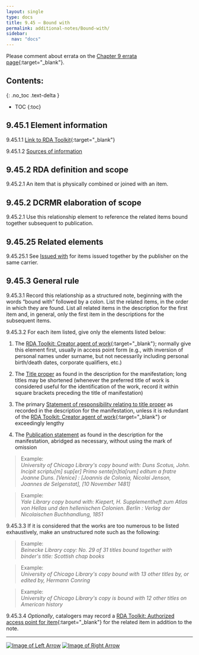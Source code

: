 ```yaml
---
layout: single
type: docs
title: 9.45 — Bound with
permalink: additional-notes/Bound-with/
sidebar:
  nav: "docs"
---
```


Please comment about errata on the [Chapter 9 errata page](https://docs.google.com/document/d/1O-4HOsrSwNPkw28P9J9SWmJv0cwGZ0DGGSfXrEWaaO0/edit#bookmark=id.53j1mxetnjbr){:target="_blank"}.

## Contents:
{: .no_toc .text-delta }

- TOC
{:toc}

## 9.45.1 Element information

<a name="9.45.1.1">9.45.1.1</a> [Link to RDA Toolkit](https://beta.rdatoolkit.org/Content?externalId=en-US_ala-8d40285a-4a24-3b4f-9792-681d99d9a8bc){:target="_blank"}

<a name="9.45.1.2">9.45.1.2</a> [Sources of information](/DCRMR/additional-notes/#9011-sources-of-information)

## 9.45.2 RDA definition and scope

<a name="9.45.2.1">9.45.2.1</a> An item that is physically combined or joined with an item.

## 9.45.2 DCRMR elaboration of scope

<a name="9.45.2.1">9.45.2.1</a> Use this relationship element to reference the related items bound together subsequent to publication. 

## 9.45.25 Related elements

<a name="9.45.25.1">9.45.25.1</a> See [Issued with](/DCRMR/additional-notes/Issued-with/) for items issued together by the publisher on the same carrier.

## 9.45.3 General rule

<a name="9.45.3.1">9.45.3.1</a> Record this relationship as a structured note, beginning with the words “bound with” followed by a colon. List the related items, in the order in which they are found. List all related items in the description for the first item and, in general, only the first item in the descriptions for the subsequent items. 

<a name="9.45.3.2">9.45.3.2</a> For each item listed, give only the elements listed below:

1. The [RDA Toolkit: Creator agent of work](https://beta.rdatoolkit.org/Content/Index?externalId=en-US_ala-6277a869-961d-379f-8ae8-7ec159052a26){:target="_blank"}; normally give this element first, usually in access point form (e.g., with inversion of personal names under surname, but not necessarily including personal birth/death dates, corporate qualifiers, etc.)

2. The [Title proper](/DCRMR/title/Title-proper/) as found in the description for the manifestation; long titles may be shortened (whenever the preferred title of work is considered useful for the identification of the work, record it within square brackets preceding the title of manifestation)

3. The primary [Statement of responsibility relating to title proper](/DCRMR/sor/Statement-of-responsibility-relating-to-title-proper/) as recorded in the description for the manifestation, unless it is redundant of the [RDA Toolkit: Creator agent of work](https://beta.rdatoolkit.org/Content/Index?externalId=en-US_ala-6277a869-961d-379f-8ae8-7ec159052a26){:target="_blank"} or exceedingly lengthy

4. The [Publication statement](/DCRMR/ppdm/Publication-statement/) as found in the description for the manifestation, abridged as necessary, without using the mark of omission

>Example:  
> <CITE>University of Chicago Library's copy bound with: Duns Scotus, John. Incipit scriptu[m] sup[er] Primo sente[n]tia[rum] editum a fratre Joanne Duns. [Venice] : [Joannis de Colonia, Nicolai Jenson, Joannes de Selgenstat], [10 November 1481]</CITE>

>Example:  
> <CITE>Yale Library copy bound with: Kiepert, H. Supplementheft zum Atlas von Hellas und den hellenischen Colonien. Berlin : Verlag der Nicolaischen Buchhandlung, 1851</CITE>

<a name="9.45.3.3">9.45.3.3</a> If it is considered that the works are too numerous to be listed exhaustively, make an unstructured note such as the following:

>Example:  
><CITE>Beinecke Library copy: No. 29 of 31 titles bound together with binder's title: Scottish chap books</CITE>

>Example:  
><CITE>University of Chicago Library's copy bound with 13 other titles by, or edited by, Hermann Conring</CITE>

>Example:  
><CITE>University of Chicago Library's copy is bound with 12 other titles on American history</CITE>

<a name="9.45.3.4">9.45.3.4</a> *Optionally*, catalogers may record a [RDA Toolkit: Authorized access point for item](https://beta.rdatoolkit.org/Content/Index?externalId=en-US_ala-f3a6ddd4-9a32-3185-bdf8-b767e44489a2){:target="_blank"} for the related item in addition to the note.

---

[![Image of Left Arrow](https://rbms-bsc.github.io/DCRMR/assets/pictures/navigation/Arrow_Left.png "9.44 — Note on dimensions of item")](/DCRMR/additional-notes/Note-on-dimensions-of-item/) [![Image of Right Arrow](https://rbms-bsc.github.io/DCRMR/assets/pictures/navigation/Arrow_Right.png "10 — Identifiers")](/DCRMR/identifiers/)